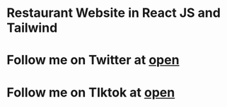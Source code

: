 # Restaurant Website in React JS and Tailwind

# Follow me on Twitter at [open](https://x.com/honour_can_code)
# Follow me on TIktok at [open](https://tiktok.com/@codewithhonour)
 
 
 
 